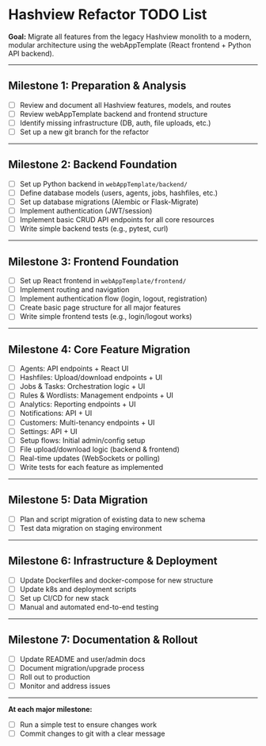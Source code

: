 # Hashview Refactor TODO List

**Goal:** Migrate all features from the legacy Hashview monolith to a modern, modular architecture using the webAppTemplate (React frontend + Python API backend).

---

## Milestone 1: Preparation & Analysis
- [ ] Review and document all Hashview features, models, and routes
- [ ] Review webAppTemplate backend and frontend structure
- [ ] Identify missing infrastructure (DB, auth, file uploads, etc.)
- [ ] Set up a new git branch for the refactor

---

## Milestone 2: Backend Foundation
- [ ] Set up Python backend in `webAppTemplate/backend/`
- [ ] Define database models (users, agents, jobs, hashfiles, etc.)
- [ ] Set up database migrations (Alembic or Flask-Migrate)
- [ ] Implement authentication (JWT/session)
- [ ] Implement basic CRUD API endpoints for all core resources
- [ ] Write simple backend tests (e.g., pytest, curl)

---

## Milestone 3: Frontend Foundation
- [ ] Set up React frontend in `webAppTemplate/frontend/`
- [ ] Implement routing and navigation
- [ ] Implement authentication flow (login, logout, registration)
- [ ] Create basic page structure for all major features
- [ ] Write simple frontend tests (e.g., login/logout works)

---

## Milestone 4: Core Feature Migration
- [ ] Agents: API endpoints + React UI
- [ ] Hashfiles: Upload/download endpoints + UI
- [ ] Jobs & Tasks: Orchestration logic + UI
- [ ] Rules & Wordlists: Management endpoints + UI
- [ ] Analytics: Reporting endpoints + UI
- [ ] Notifications: API + UI
- [ ] Customers: Multi-tenancy endpoints + UI
- [ ] Settings: API + UI
- [ ] Setup flows: Initial admin/config setup
- [ ] File upload/download logic (backend & frontend)
- [ ] Real-time updates (WebSockets or polling)
- [ ] Write tests for each feature as implemented

---

## Milestone 5: Data Migration
- [ ] Plan and script migration of existing data to new schema
- [ ] Test data migration on staging environment

---

## Milestone 6: Infrastructure & Deployment
- [ ] Update Dockerfiles and docker-compose for new structure
- [ ] Update k8s and deployment scripts
- [ ] Set up CI/CD for new stack
- [ ] Manual and automated end-to-end testing

---

## Milestone 7: Documentation & Rollout
- [ ] Update README and user/admin docs
- [ ] Document migration/upgrade process
- [ ] Roll out to production
- [ ] Monitor and address issues

---

**At each major milestone:**
- [ ] Run a simple test to ensure changes work
- [ ] Commit changes to git with a clear message 